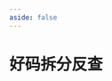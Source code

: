 ```yaml
---
aside: false
---
```

<script setup>
import Search from "@/search/FetchSearch.vue"
import {reformat} from './searchReformat.ts'
</script>

# 好码拆分反查

<Search zigenFont="outi-hao" :reformat noZigenJson/>



